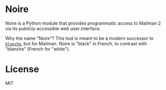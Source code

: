 # Noire

Noire is a Python module that provides programmatic access to Mailman 2 via its
publicly-accessible web user interface.

Why the name "Noire"? This tool is meant to be a modern successor to
[`blanche`](https://debathena.mit.edu/manpages/www/manpages/lucid/man1/blanche.1.html),
but for Mailman. Noire is "black" in French, to contrast with "blanche"
(French for "white").

# License

MIT
